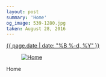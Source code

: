 ```yaml
---
layout: post
summary: 'Home'
og_image: 539-1280.jpg
taken: August 28, 2016
---
```


<div class="post">
 <time>
  <a href="/539">
   {{ page.date | date: "%B %-d, %Y" }}
  </a>
 </time>
 <a href="/539">
  <figure data-taken="8/28/2016">
   <img alt="Home" sizes="(min-width: 700px) 50vw, calc(100vw - 2rem)" src="{{ site.assets_url }}/539-640.jpg" srcset="{{ site.assets_url }}/539-320.jpg 320w, {{ site.assets_url }}/539-640.jpg 640w, {{ site.assets_url }}/539-960.jpg 960w, {{ site.assets_url }}/539-1280.jpg 1280w"/>
  </figure>
 </a>
 <span>
  Home
 </span>
</div>

